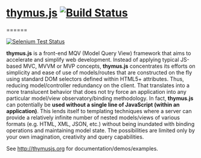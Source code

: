 # [thymus.js](http://thymusjs.org) [![Build Status](https://travis-ci.org/ugate/thymus.png?branch=master)](https://travis-ci.org/ugate/thymus)<!-- [![Bower version](https://badge.fury.io/bo/thymus.png)](http://badge.fury.io/bo/thymus) -->
======

[![Selenium Test Status](https://saucelabs.com/browser-matrix/thymus.svg)](https://saucelabs.com/u/thymus)
<p id="thymusDesc">
<b>thymus.js</b> is a front-end MQV (Model Query View) framework that aims to accelerate and simplify web development. 
Instead of applying typical JS-based MVC, MVVM or MVP concepts, <b>thymus.js</b> concentrates its efforts on simplicity and ease of use of 
models/routes that are constructed on the fly using standard DOM selectors defined within HTML5+ attributes. Thus, reducing model/controller 
redundancy on the client. That translates into a more translucent behavior that does not try force an application into any particular 
model/view observatory/binding methodology. In fact, <b>thymus.js</b> can potentially be <b>used without a single line of JavaScript (within an 
application)</b>. This lends itself to templating techniques where a server can provide a relatively infinite number of nested models/views of 
various formats (e.g. HTML, XML, JSON, etc.) without being inundated with binding operations and maintaining model state. The possibilities 
are limited only by your own imagination, creativity and query capabilities.</p> See <a href="http://thymusjs.org">http://thymusjs.org</a> for 
documentation/demos/examples.